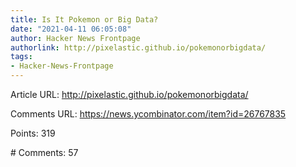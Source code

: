 ```yaml
---
title: Is It Pokemon or Big Data?
date: "2021-04-11 06:05:08"
author: Hacker News Frontpage
authorlink: http://pixelastic.github.io/pokemonorbigdata/
tags:
- Hacker-News-Frontpage
---
```


<p>Article URL: <a href="http://pixelastic.github.io/pokemonorbigdata/">http://pixelastic.github.io/pokemonorbigdata/</a></p>
<p>Comments URL: <a href="https://news.ycombinator.com/item?id=26767835">https://news.ycombinator.com/item?id=26767835</a></p>
<p>Points: 319</p>
<p># Comments: 57</p>
